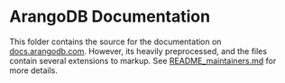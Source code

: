 ArangoDB Documentation
======================
This folder contains the source for the documentation on [docs.arangodb.com](https://docs.arangodb.com).
However, its heavily preprocessed, and the files contain several extensions to markup.
See [README_maintainers.md](../../blob/devel/README_maintainers.md) for more details.
